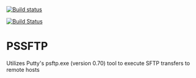 [![Build status](https://ci.appveyor.com/api/projects/status/fsked9rgd4i4x96s?svg=true)](https://ci.appveyor.com/project/jmattivi/pssftp)

[![Build Status](https://dev.azure.com/jmattivi/PSSFTP/_apis/build/status/PSSFTP-CI)](https://dev.azure.com/jmattivi/PSSFTP/_build/latest?definitionId=1)

# PSSFTP
Utilizes Putty's psftp.exe (version 0.70) tool to execute SFTP transfers to remote hosts
